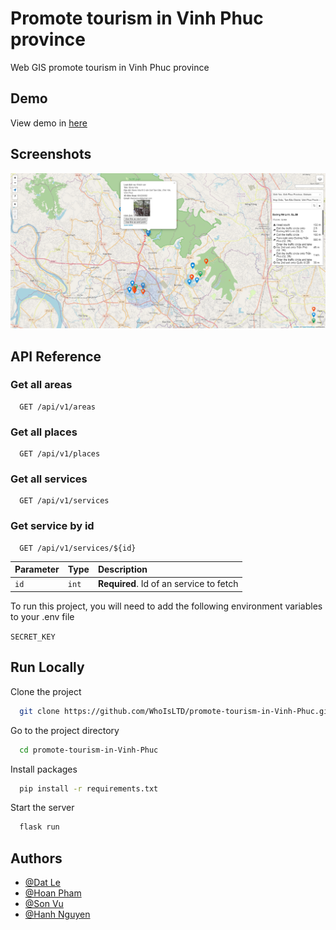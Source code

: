 # Promote tourism in Vinh Phuc province

Web GIS promote tourism in Vinh Phuc province

## Demo

View demo in [here](https://promote-tourism.herokuapp.com/)

## Screenshots

![App Screenshot](/images/myWebsite.png)

## API Reference

### Get all areas

```http
  GET /api/v1/areas
```

### Get all places

```http
  GET /api/v1/places
```

### Get all services

```http
  GET /api/v1/services
```

### Get service by id

```http
  GET /api/v1/services/${id}
```

| Parameter | Type     | Description                             |
| :-------- | :------- | :-------------------------------------  |
| `id`      | `int`    | **Required**. Id of an service to fetch |

To run this project, you will need to add the following environment variables to your .env file

`SECRET_KEY`

## Run Locally

Clone the project

```bash
  git clone https://github.com/WhoIsLTD/promote-tourism-in-Vinh-Phuc.git
```

Go to the project directory

```bash
  cd promote-tourism-in-Vinh-Phuc
```

Install packages

```bash
  pip install -r requirements.txt
```

Start the server

```bash
  flask run
```
## Authors

- [@Dat Le](https://www.github.com/WhoIsLTD)
- [@Hoan Pham](https://www.github.com/pnghoan21)
- [@Son Vu](https://www.github.com/vuthienson8)
- [@Hanh Nguyen](https://www.github.com/Hanh263)

